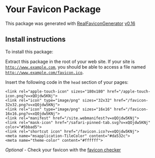 # Your Favicon Package

This package was generated with [RealFaviconGenerator](https://realfavicongenerator.net/) [v0.16](https://realfavicongenerator.net/change_log#v0.16)

## Install instructions

To install this package:

Extract this package in the root of your web site. If your site is <code>http://www.example.com</code>, you should be able to access a file named <code>http://www.example.com/favicon.ico</code>.

Insert the following code in the `head` section of your pages:

    <link rel="apple-touch-icon" sizes="180x180" href="/apple-touch-icon.png?v=xQOjdw5KNj">
    <link rel="icon" type="image/png" sizes="32x32" href="/favicon-32x32.png?v=xQOjdw5KNj">
    <link rel="icon" type="image/png" sizes="16x16" href="/favicon-16x16.png?v=xQOjdw5KNj">
    <link rel="manifest" href="/site.webmanifest?v=xQOjdw5KNj">
    <link rel="mask-icon" href="/safari-pinned-tab.svg?v=xQOjdw5KNj" color="#5bbad5">
    <link rel="shortcut icon" href="/favicon.ico?v=xQOjdw5KNj">
    <meta name="msapplication-TileColor" content="#da532c">
    <meta name="theme-color" content="#ffffff">

*Optional* - Check your favicon with the [favicon checker](https://realfavicongenerator.net/favicon_checker)